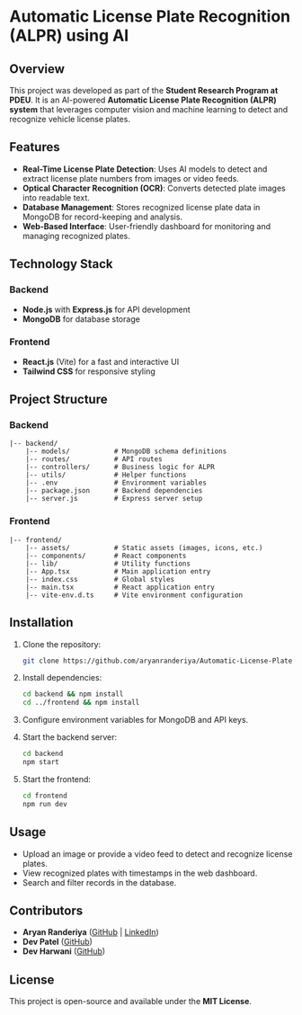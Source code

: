 # Automatic License Plate Recognition (ALPR) using AI

## Overview
This project was developed as part of the **Student Research Program at PDEU**. It is an AI-powered **Automatic License Plate Recognition (ALPR) system** that leverages computer vision and machine learning to detect and recognize vehicle license plates.

## Features
- **Real-Time License Plate Detection**: Uses AI models to detect and extract license plate numbers from images or video feeds.
- **Optical Character Recognition (OCR)**: Converts detected plate images into readable text.
- **Database Management**: Stores recognized license plate data in MongoDB for record-keeping and analysis.
- **Web-Based Interface**: User-friendly dashboard for monitoring and managing recognized plates.

## Technology Stack
### Backend
- **Node.js** with **Express.js** for API development
- **MongoDB** for database storage

### Frontend
- **React.js** (Vite) for a fast and interactive UI
- **Tailwind CSS** for responsive styling

## Project Structure
### Backend
```
|-- backend/
    |-- models/           # MongoDB schema definitions
    |-- routes/           # API routes
    |-- controllers/      # Business logic for ALPR
    |-- utils/            # Helper functions
    |-- .env              # Environment variables
    |-- package.json      # Backend dependencies
    |-- server.js         # Express server setup
```

### Frontend
```
|-- frontend/
    |-- assets/           # Static assets (images, icons, etc.)
    |-- components/       # React components
    |-- lib/              # Utility functions
    |-- App.tsx           # Main application entry
    |-- index.css         # Global styles
    |-- main.tsx          # React application entry
    |-- vite-env.d.ts     # Vite environment configuration
```

## Installation
1. Clone the repository:
   ```sh
   git clone https://github.com/aryanranderiya/Automatic-License-Plate-Recognition.git
   ```

2. Install dependencies:
   ```sh
   cd backend && npm install
   cd ../frontend && npm install
   ```

3. Configure environment variables for MongoDB and API keys.

4. Start the backend server:
   ```sh
   cd backend
   npm start
   ```

5. Start the frontend:
   ```sh
   cd frontend
   npm run dev
   ```

## Usage
- Upload an image or provide a video feed to detect and recognize license plates.
- View recognized plates with timestamps in the web dashboard.
- Search and filter records in the database.

## Contributors
- **Aryan Randeriya** ([GitHub](https://github.com/aryanranderiya) | [LinkedIn](https://linkedin.com/in/aryanranderiya))
- **Dev Patel** ([GitHub](https://github.com/dev-eloper-365))
- **Dev Harwani** ([GitHub](https://github.com/HarwaniDev))

## License
This project is open-source and available under the **MIT License**.
